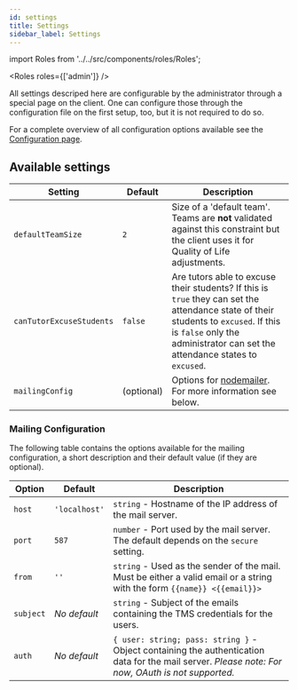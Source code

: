 ```yaml
---
id: settings
title: Settings
sidebar_label: Settings
---
```


import Roles from '../../src/components/roles/Roles';

<Roles roles={['admin']} />

All settings descriped here are configurable by the administrator through a special page on the client.
One can configure those through the configuration file on the first setup, too, but it is not required to do so.

For a complete overview of all configuration options available see the [Configuration page][config-doc].

## Available settings

| Setting                  | Default    | Description                                                                                                                                                                                                         |
| ------------------------ | ---------- | ------------------------------------------------------------------------------------------------------------------------------------------------------------------------------------------------------------------- |
| `defaultTeamSize`        | `2`        | Size of a 'default team'. Teams are **not** validated against this constraint but the client uses it for Quality of Life adjustments.                                                                               |
| `canTutorExcuseStudents` | `false`    | Are tutors able to excuse their students? If this is `true` they can set the attendance state of their students to `excused`. If this is `false` only the administrator can set the attendance states to `excused`. |
| `mailingConfig`          | (optional) | Options for [nodemailer][nodemailer]. For more information see below.                                                                                                                                               |

### Mailing Configuration

The following table contains the options available for the mailing configuration, a short description and their default value (if they are optional).

| Option    | Default       | Description                                                                                                                                       |
| --------- | ------------- | ------------------------------------------------------------------------------------------------------------------------------------------------- |
| `host`    | `'localhost'` | `string` - Hostname of the IP address of the mail server.                                                                                         |
| `port`    | `587`         | `number` - Port used by the mail server. The default depends on the `secure` setting.                                                             |
| `from`    | `''`          | `string` - Used as the sender of the mail. Must be either a valid email or a string with the form `{{name}} <{{email}}>`                          |
| `subject` | _No default_  | `string` - Subject of the emails containing the TMS credentials for the users.                                                                    |
| `auth`    | _No default_  | `{ user: string; pass: string }` - Object containing the authentication data for the mail server. _Please note: For now, OAuth is not supported._ |

[config-doc]: ../setup/configuration
[nodemailer]: https://nodemailer.com/
